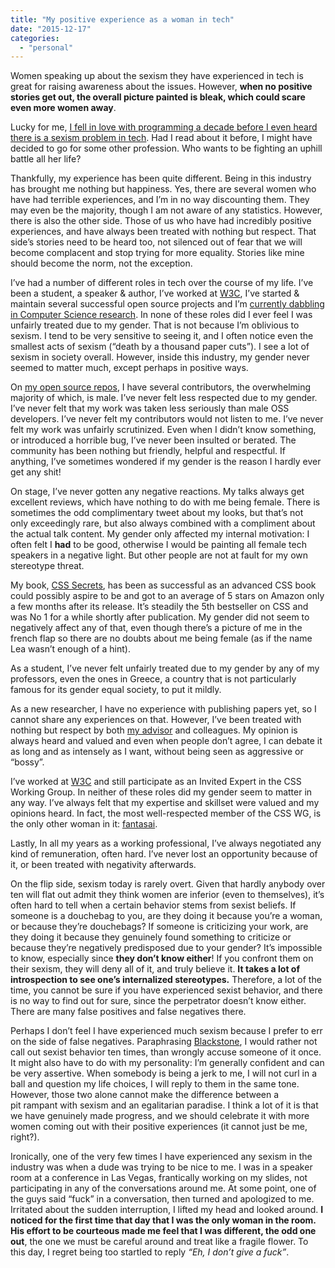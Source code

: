 ```yaml
---
title: "My positive experience as a woman in tech"
date: "2015-12-17"
categories: 
  - "personal"
---
```


Women speaking up about the sexism they have experienced in tech is great for raising awareness about the issues. However, **when no positive stories get out, the overall picture painted is bleak, which could scare even more women away**.

Lucky for me, [I fell in love with programming a decade before I even heard there is a sexism problem in tech](http://lea.verou.me/2012/05/how-i-got-into-web-development-the-long-version/). Had I read about it before, I might have decided to go for some other profession. Who wants to be fighting an uphill battle all her life?

Thankfully, my experience has been quite different. Being in this industry has brought me nothing but happiness. Yes, there are several women who have had terrible experiences, and I’m in no way discounting them. They may even be the majority, though I am not aware of any statistics. However, there is also the other side. Those of us who have had incredibly positive experiences, and have always been treated with nothing but respect. That side’s stories need to be heard too, not silenced out of fear that we will become complacent and stop trying for more equality. Stories like mine should become the norm, not the exception.

I’ve had a number of different roles in tech over the course of my life. I’ve been a student, a speaker & author, I’ve worked at [W3C](http://w3.org), I’ve started & maintain several successful open source projects and I’m [currently dabbling in Computer Science research](http://lea.verou.me/2014/02/im-going-to-mit/). In none of these roles did I ever feel I was unfairly treated due to my gender. That is not because I’m oblivious to sexism. I tend to be very sensitive to seeing it, and I often notice even the smallest acts of sexism (“death by a thousand paper cuts”). I see a lot of sexism in society overall. However, inside this industry, my gender never seemed to matter much, except perhaps in positive ways.

On [my open source repos](http://github.com/leaverou), I have several contributors, the overwhelming majority of which, is male. I’ve never felt less respected due to my gender. I’ve never felt that my work was taken less seriously than male OSS developers. I’ve never felt my contributors would not listen to me. I’ve never felt my work was unfairly scrutinized. Even when I didn’t know something, or introduced a horrible bug, I’ve never been insulted or berated. The community has been nothing but friendly, helpful and respectful. If anything, I’ve sometimes wondered if my gender is the reason I hardly ever get any shit!

On stage, I’ve never gotten any negative reactions. My talks always get excellent reviews, which have nothing to do with me being female. There is sometimes the odd complimentary tweet about my looks, but that’s not only exceedingly rare, but also always combined with a compliment about the actual talk content. My gender only affected my internal motivation: I often felt I **had** to be good, otherwise I would be painting all female tech speakers in a negative light. But other people are not at fault for my own stereotype threat.

My book, [CSS Secrets](http://www.amazon.com/CSS-Secrets-Solutions-Everyday-Problems/dp/1449372635/ref=cm_cr_pr_product_top?ie=UTF8), has been as successful as an advanced CSS book could possibly aspire to be and got to an average of 5 stars on Amazon only a few months after its release. It’s steadily the 5th bestseller on CSS and was No 1 for a while shortly after publication. My gender did not seem to negatively affect any of that, even though there’s a picture of me in the french flap so there are no doubts about me being female (as if the name Lea wasn’t enough of a hint).

As a student, I’ve never felt unfairly treated due to my gender by any of my professors, even the ones in Greece, a country that is not particularly famous for its gender equal society, to put it mildly.

As a new researcher, I have no experience with publishing papers yet, so I cannot share any experiences on that. However, I’ve been treated with nothing but respect by both [my advisor](https://en.wikipedia.org/wiki/David_Karger) and colleagues. My opinion is always heard and valued and even when people don’t agree, I can debate it as long and as intensely as I want, without being seen as aggressive or “bossy”.

I’ve worked at [W3C](http://w3.org) and still participate as an Invited Expert in the CSS Working Group. In neither of these roles did my gender seem to matter in any way. I’ve always felt that my expertise and skillset were valued and my opinions heard. In fact, the most well-respected member of the CSS WG, is the only other woman in it: [fantasai](http://fantasai.inkedblade.net/).

Lastly, In all my years as a working professional, I’ve always negotiated any kind of remuneration, often hard. I’ve never lost an opportunity because of it, or been treated with negativity afterwards.

On the flip side, sexism today is rarely overt. Given that hardly anybody over ten will flat out admit they think women are inferior (even to themselves), it’s often hard to tell when a certain behavior stems from sexist beliefs. If someone is a douchebag to you, are they doing it because you’re a woman, or because they’re douchebags? If someone is criticizing your work, are they doing it because they genuinely found something to criticize or because they’re negatively predisposed due to your gender? It’s impossible to know, especially since **they don’t know either**! If you confront them on their sexism, they will deny all of it, and truly believe it. **It takes a lot of introspection to see one’s internalized stereotypes.** Therefore, a lot of the time, you cannot be sure if you have experienced sexist behavior, and there is no way to find out for sure, since the perpetrator doesn’t know either. There are many false positives and false negatives there.

Perhaps I don’t feel I have experienced much sexism because I prefer to err on the side of false negatives. Paraphrasing [Blackstone](https://en.wikipedia.org/wiki/Blackstone%27s_formulation), I would rather not call out sexist behavior ten times, than wrongly accuse someone of it once. It might also have to do with my personality: I’m generally confident and can be very assertive. When somebody is being a jerk to me, I will not curl in a ball and question my life choices, I will reply to them in the same tone. However, those two alone cannot make the difference between a pit rampant with sexism and an egalitarian paradise. I think a lot of it is that we have genuinely made progress, and we should celebrate it with more women coming out with their positive experiences (it cannot just be me, right?).

Ironically, one of the very few times I have experienced any sexism in the industry was when a dude was trying to be nice to me. I was in a speaker room at a conference in Las Vegas, frantically working on my slides, not participating in any of the conversations around me. At some point, one of the guys said “fuck” in a conversation, then turned and apologized to me. Irritated about the sudden interruption, I lifted my head and looked around. **I noticed for the first time that day that I was the only woman in the room.** **His effort to be courteous made me feel that I was different, the odd one out**, the one we must be careful around and treat like a fragile flower. To this day, I regret being too startled to reply _“Eh, I don’t give a fuck”_.
